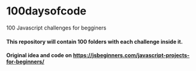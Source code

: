 # 100daysofcode

 100 Javascript challenges for begginers

#### This repository will contain 100 folders with each challenge inside it.



#### Original idea and code on https://jsbeginners.com/javascript-projects-for-beginners/

